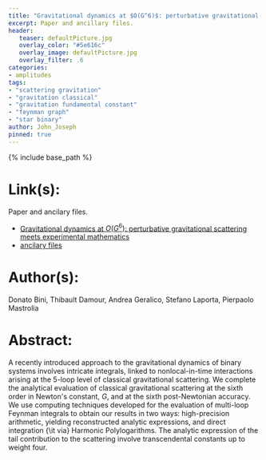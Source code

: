 ```yaml
---
title: "Gravitational dynamics at $O(G^6)$: perturbative gravitational scattering meets experimental mathematics"
excerpt: Paper and ancillary files.
header:
   teaser: defaultPicture.jpg
   overlay_color: "#5e616c"
   overlay_image: defaultPicture.jpg
   overlay_filter: .6
categories:
- amplitudes
tags:
- "scattering gravitation"
- "gravitation classical"
- "gravitation fundamental constant"
- "feynman graph"
- "star binary"
author: John_Joseph
pinned: true
---
```

{% include base_path %}

# Link(s):
Paper and ancilary files.
  * [Gravitational dynamics at $O(G^6)$: perturbative gravitational scattering meets experimental mathematics](https://arxiv.org/abs/2008.09389)
  * [ancilary files](https://arxiv.org/src/2008.09389/anc)

# Author(s):
Donato Bini, Thibault Damour, Andrea Geralico, Stefano Laporta, Pierpaolo Mastrolia

# Abstract:
A recently introduced approach to the gravitational dynamics of binary systems involves intricate integrals, linked to nonlocal-in-time interactions arising at the 5-loop level of classical gravitational scattering. We complete the analytical evaluation of classical gravitational scattering at the sixth order in Newton's constant, $G$, and at the sixth post-Newtonian accuracy. We use computing techniques developed for the evaluation of multi-loop Feynman integrals to obtain our results in two ways: high-precision arithmetic, yielding reconstructed analytic expressions, and direct integration {\it via} Harmonic Polylogarithms. The analytic expression of the tail contribution to the scattering involve transcendental constants up to weight four.